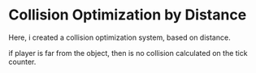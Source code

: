 # Collision Optimization by Distance
Here, i created a collision optimization system, based on distance.

if player is far from the object, then is no collision calculated on the tick counter.
